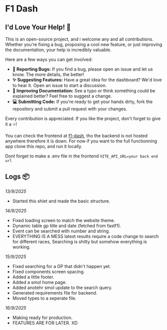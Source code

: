 # F1 Dash

## I'd Love Your Help! 🤝

This is an open-source project, and i welcome any and all contributions. Whether you're fixing a bug, proposing a cool new feature, or just improving the documentation, your help is incredibly valuable.

Here are a few ways you can get involved:

* **🐛 Reporting Bugs:** If you find a bug, please open an issue and let us know. The more details, the better!
* **✨ Suggesting Features:** Have a great idea for the dashboard? We'd love to hear it. Open an issue to start a discussion.
* **📝 Improving Documentation:** See a typo or think something could be explained better? Feel free to suggest a change.
* **💻 Submitting Code:** If you're ready to get your hands dirty, fork the repository and submit a pull request with your changes.

Every contribution is appreciated. If you like the project, don't forget to give it a ⭐!


You can check the frontend at [f1-dash](https://f1-dash-kappa.vercel.app/search), tho the backend is not hosted anywhere therefore it is down. For now if you want to the full functionning app clone this repo, and run it locally.

Dont forget to make a .env file in the frontend
```VITE_API_URL=your back end url```


## Logs 📦

*13/9/2025*
- Started this shiet and made the basic structure.

*14/9/2025*
- Fixed loading screen to match the website theme.
- Dynamic table gp title and date (fetched from fastf1).
- Event can be searched with number and string.
- EVERYTHING IS A MESS latest results require a code change to search for different races, Searching is shitty but somehow everything is working.

*15/9/2025*
- Fixed searching for a GP that didn't happen yet.
- Fixed components screen spacing.
- Added a little footer.
- Added a smol home page.
- Added anotehr smol update to the search query.
- Generated requirements file for backend.
- Moved types to a seperate file.

*16/9/2025*
- Making ready for production. 
- FEATURES ARE FOR LATER. XD